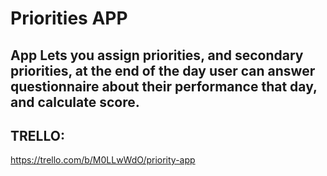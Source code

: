 # Priorities APP

## App Lets you assign priorities, and secondary priorities, at the end of the day user can answer questionnaire about their performance that day, and calculate score.


## TRELLO: 
https://trello.com/b/M0LLwWdO/priority-app